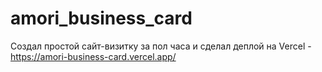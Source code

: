 # amori_business_card

Создал простой сайт-визитку за пол часа и сделал деплой на Vercel - https://amori-business-card.vercel.app/ 
